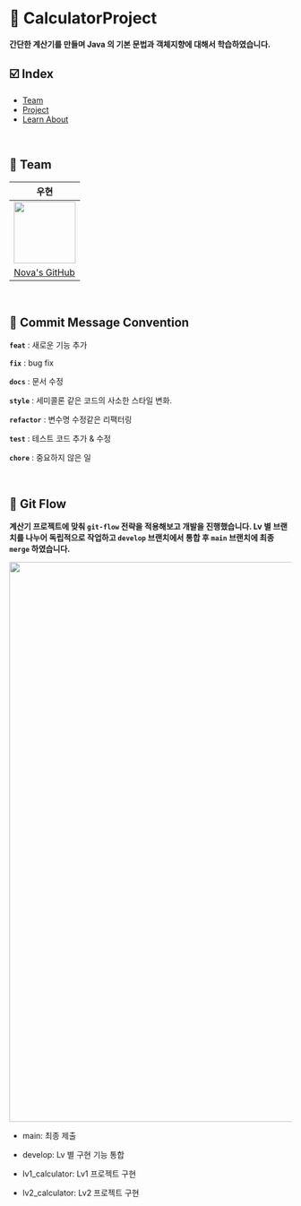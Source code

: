 # 🧮 CalculatorProject

**간단한 계산기를 만들며 Java 의 기본 문법과 객체지향에 대해서 학습하였습니다.**

## ☑️ Index
- [Team](#-Team)   
- [Project](#-Commit-Message-Convention)   
- [Learn About](#-Git-Flow)   

<br>

## 🏁 Team
|**우현**|
|--------|
|<img src="https://github.com/Developer-Nova/Sec19-Local-Data-Persistance_ByAngela/assets/123448121/17a2ba3b-a618-4ac8-93b9-0d0e02c19c78" width="110" height="110">|
|[Nova's GitHub](https://github.com/Developer-Nova)|

<br>

## 📑 Commit Message Convention

**`feat`** : 새로운 기능 추가

**`fix`** : bug fix

**`docs`**  : 문서 수정

**`style`** : 세미콜론 같은 코드의 사소한 스타일 변화.

**`refactor`** : 변수명 수정같은 리팩터링

**`test`** : 테스트 코드 추가 & 수정

**`chore`** : 중요하지 않은 일

<br>

## 🛜 Git Flow

**계산기 프로젝트에 맞춰 `git-flow` 전략을 적용해보고 개발을 진행했습니다. Lv 별 브랜치를 나누어 독립적으로 작업하고 `develop` 브랜치에서 통합 후 `main` 브랜치에 최종 `merge` 하였습니다.**

<img width="1000" src="https://github.com/user-attachments/assets/8a236f32-eb6c-48b2-bf8c-d9499693f595">

- main: 최종 제출

- develop: Lv 별 구현 기능 통합

- lv1_calculator: Lv1 프로젝트 구현

- lv2_calculator: Lv2 프로젝트 구현

<br>





